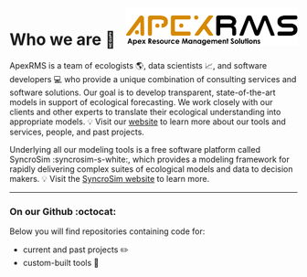 <img align="right" src="https://github.com/ApexRMS/.github/blob/main/profile/images/Apex-Logo-w-Subheader-1024x177.png" width="300">

# Who we are :wave:

ApexRMS is a team of ecologists :earth_americas:, data scientists :chart_with_upwards_trend:, and software developers :computer: who provide a unique combination of consulting services and software solutions. Our goal is to develop transparent, state-of-the-art models in support of ecological forecasting. We work closely with our clients and other experts to translate their ecological understanding into appropriate models. 
:bulb: Visit our [website](https://www.apexrms.com) to learn more about our tools and services, people, and past projects. 

Underlying all our modeling tools is a free software platform called SyncroSim :syncrosim-s-white:, which provides a modeling framework for rapidly delivering complex suites of ecological models and data to decision makers. 
:bulb: Visit the [SyncroSim website](https://www.syncrosim.com) to learn more.

---

### On our Github :octocat:

Below you will find repositories containing code for:
- current and past projects :pencil2:️
- custom-built tools :wrench:
